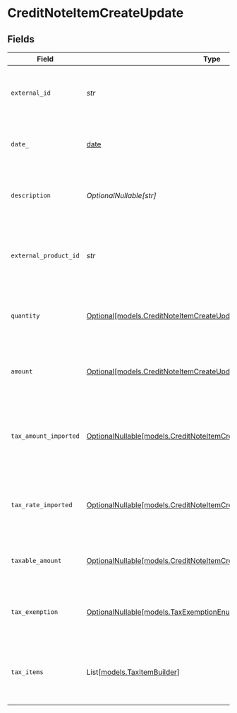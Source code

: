 # CreditNoteItemCreateUpdate


## Fields

| Field                                                                                                                            | Type                                                                                                                             | Required                                                                                                                         | Description                                                                                                                      |
| -------------------------------------------------------------------------------------------------------------------------------- | -------------------------------------------------------------------------------------------------------------------------------- | -------------------------------------------------------------------------------------------------------------------------------- | -------------------------------------------------------------------------------------------------------------------------------- |
| `external_id`                                                                                                                    | *str*                                                                                                                            | :heavy_check_mark:                                                                                                               | Unique identifier for the credit note item in the external system.                                                               |
| `date_`                                                                                                                          | [date](https://docs.python.org/3/library/datetime.html#date-objects)                                                             | :heavy_check_mark:                                                                                                               | Date when the credit note item was issued or created.                                                                            |
| `description`                                                                                                                    | *OptionalNullable[str]*                                                                                                          | :heavy_minus_sign:                                                                                                               | Brief explanation or details about the credit note item.                                                                         |
| `external_product_id`                                                                                                            | *str*                                                                                                                            | :heavy_check_mark:                                                                                                               | Unique identifier for the associated product in the external system.                                                             |
| `quantity`                                                                                                                       | [Optional[models.CreditNoteItemCreateUpdateQuantity]](../models/creditnoteitemcreateupdatequantity.md)                           | :heavy_minus_sign:                                                                                                               | Number of units or amount of the product being credited.                                                                         |
| `amount`                                                                                                                         | [Optional[models.CreditNoteItemCreateUpdateAmount]](../models/creditnoteitemcreateupdateamount.md)                               | :heavy_minus_sign:                                                                                                               | Total monetary value of the credit note item before taxes.                                                                       |
| `tax_amount_imported`                                                                                                            | [OptionalNullable[models.CreditNoteItemCreateUpdateTaxAmountImported]](../models/creditnoteitemcreateupdatetaxamountimported.md) | :heavy_minus_sign:                                                                                                               | Pre-calculated tax amount for the item, if provided by the external system.                                                      |
| `tax_rate_imported`                                                                                                              | [OptionalNullable[models.CreditNoteItemCreateUpdateTaxRateImported]](../models/creditnoteitemcreateupdatetaxrateimported.md)     | :heavy_minus_sign:                                                                                                               | Pre-calculated tax rate for the item, if provided by the external system.                                                        |
| `taxable_amount`                                                                                                                 | [OptionalNullable[models.CreditNoteItemCreateUpdateTaxableAmount]](../models/creditnoteitemcreateupdatetaxableamount.md)         | :heavy_minus_sign:                                                                                                               | Portion of the item amount subject to taxation.                                                                                  |
| `tax_exemption`                                                                                                                  | [OptionalNullable[models.TaxExemptionEnum]](../models/taxexemptionenum.md)                                                       | :heavy_minus_sign:                                                                                                               | Specific tax exemption status applied to this item, if any.                                                                      |
| `tax_items`                                                                                                                      | List[[models.TaxItemBuilder](../models/taxitembuilder.md)]                                                                       | :heavy_minus_sign:                                                                                                               | Detailed breakdown of individual tax components applied to this item.                                                            |